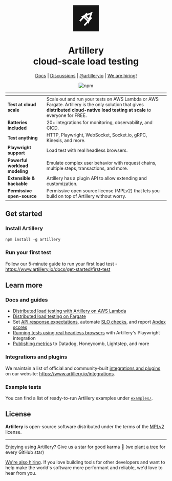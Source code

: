 <div align="center">
  <img src="https://raw.githubusercontent.com/artilleryio/artillery/main/packages/artillery/artillery-logo.svg" width="80">
  <h1>Artillery<br/>cloud-scale load testing</h1>
</div>

<p align="center">
  <a href="https://www.artillery.io/docs">Docs</a> | <a href="https://github.com/artilleryio/artillery/discussions">Discussions</a> | <a href="https://twitter.com/artilleryio">@artilleryio</a> | <a href="https://www.artillery.io/careers">We are hiring!</a>
</p>

<p align="center">
  <img alt="npm" src="https://img.shields.io/npm/dm/artillery?style=flat-square">
</p>

| <!-- -->    | <!-- -->    |
|---|---|
| **Test at cloud scale**   | Scale out and run your tests on AWS Lambda or AWS Fargate. Artillery is the only solution that gives **distributed cloud-native load testing at scale** to everyone for FREE. |
| **Batteries included**   | 20+ integrations for monitoring, observability, and CICD.  |
| **Test anything**   | HTTP, Playwright, WebSocket, Socket.io, gRPC, Kinesis, and more.   |
| **Playwright support** | Load test with real headless browsers. |
| **Powerful workload modeling** | Emulate complex user behavior with request chains, multiple steps, transactions, and more. |
| **Extensible & hackable** | Artillery has a plugin API to allow extending and customization. |
| **Permissive open-source** | Permissive open source license (MPLv2) that lets you build on top of Artillery without worry. |

## Get started

### Install Artillery

```
npm install -g artillery
```

### Run your first test

Follow our 5-minute guide to run your first load test - https://www.artillery.io/docs/get-started/first-test

## Learn more

### Docs and guides

- [Distributed load testing with Artillery on AWS Lambda](https://docs.art/lambda)
- [Distributed load testing on Fargate](https://docs.art/fargate)
- Set [API response expectations](https://docs.art/expect), automate [SLO checks](https://docs.art/ensure), and report [Apdex scores](https://docs.art/apdex)
- [Running tests using real headless browsers](https://docs.art/playwright) with Artillery's Playwright integration
- [Publishing metrics](https://docs.art/o11y) to Datadog, Honeycomb, Lightstep, and more

### Integrations and plugins

We maintain a list of official and community-built [integrations and plugins](https://www.artillery.io/integrations) on our website: https://www.artillery.io/integrations.

### Example tests

You can find a list of ready-to-run Artillery examples under [`examples/`](https://github.com/artilleryio/artillery/tree/master/examples#readme).


## License

**Artillery** is open-source software distributed under the terms of the [MPLv2](https://www.mozilla.org/en-US/MPL/2.0/) license.

----

Enjoying using Artillery? Give us a star for good karma 🌟 (we <a href="https://ecologi.com/artilleryio">plant a tree</a> for every GitHub star)

<a href="https://www.artillery.io/blog/artillery-hiring-product-engineers">We're also hiring</a>. If you love building tools for other developers and want to help make the world's software more performant and reliable, we'd love to hear from you.
